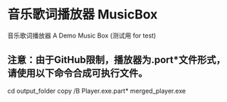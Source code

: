 # 音乐歌词播放器 MusicBox
音乐歌词播放器 A Demo Music Box (测试用 for test)
## 注意：由于GitHub限制，播放器为.port*文件形式，请使用以下命令合成可执行文件。
  cd output_folder
  copy /B Player.exe.part* merged_player.exe
